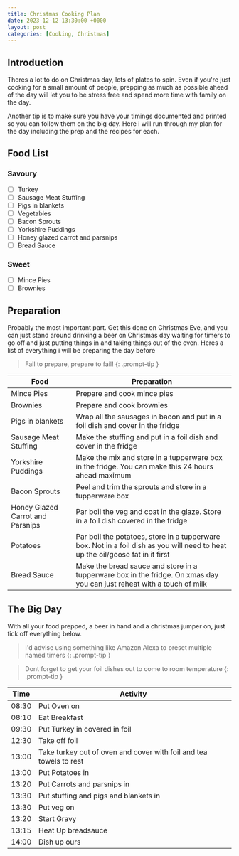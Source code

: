 ```yaml
---
title: Christmas Cooking Plan
date: 2023-12-12 13:30:00 +0000
layout: post
categories: [Cooking, Christmas]
---
```


## Introduction
Theres a lot to do on Christmas day, lots of plates to spin. Even if you're just cooking for a small amount of people, prepping as much as possible ahead of the day will let you to be stress free and spend more time with family on the day. 

Another tip is to make sure you have your timings documented and printed so you can follow them on the big day. Here i will run through my plan for the day including the prep and the recipes for each.

## Food List
### Savoury
- [ ] Turkey
- [ ] Sausage Meat Stuffing
- [ ] Pigs in blankets
- [ ] Vegetables
- [ ] Bacon Sprouts
- [ ] Yorkshire Puddings
- [ ] Honey glazed carrot and parsnips
- [ ] Bread Sauce

### Sweet
- [ ] Mince Pies
- [ ] Brownies

## Preparation
Probably the most important part. Get this done on Christmas Eve, and you can just stand around drinking a beer on Christmas day waiting for timers to go off and just putting things in and taking things out of the oven. Heres a list of everything i will be preparing the day before
> Fail to prepare, prepare to fail!
{: .prompt-tip }

| Food  | Preparation                                         |
|-------|-----------------------------------------------------|
|Mince Pies|Prepare and cook mince pies|
|Brownies|Prepare and cook brownies|
|Pigs in blankets|Wrap all the sausages in bacon and put in a foil dish and cover in the fridge|
|Sausage Meat Stuffing|Make the stuffing and put in a foil dish and cover in the fridge|
|Yorkshire Puddings|Make the mix and store in a tupperware box in the fridge. You can make this 24 hours ahead maximum|
|Bacon Sprouts|Peel and trim the sprouts and store in a tupperware box|
|Honey Glazed Carrot and Parsnips|Par boil the veg and coat in the glaze. Store in a foil dish covered in the fridge|
|Potatoes|Par boil the potatoes, store in a tupperware box. Not in a foil dish as you will need to heat up the oil/goose fat in it first|
|Bread Sauce|Make the bread sauce and store in a tupperware box in the fridge. On xmas day you can just reheat with a touch of milk|


## The Big Day
With all your food prepped, a beer in hand and a christmas jumper on, just tick off everything below.

> I'd advise using something like Amazon Alexa to preset multiple named timers
{: .prompt-tip }

> Dont forget to get your foil dishes out to come to room temperature
{: .prompt-tip }

| Time  | Activity                                            |
|-------|-----------------------------------------------------|
| 08:30 | Put Oven on                                         |
| 08:10 | Eat Breakfast                                       |
| 09:30 | Put Turkey in covered in foil                        |
| 12:30 | Take off foil                                       |
| 13:00 | Take turkey out of oven and cover with foil and tea towels to rest |
| 13:00 | Put Potatoes in                                     |
| 13:20 | Put Carrots and parsnips in                         |
| 13:30 | Put stuffing and pigs and blankets in               |
| 13:30 | Put veg on                                          |
| 13:20 | Start Gravy                                         |
| 13:15 | Heat Up breadsauce                                  |
| 14:00 | Dish up ours                                        |